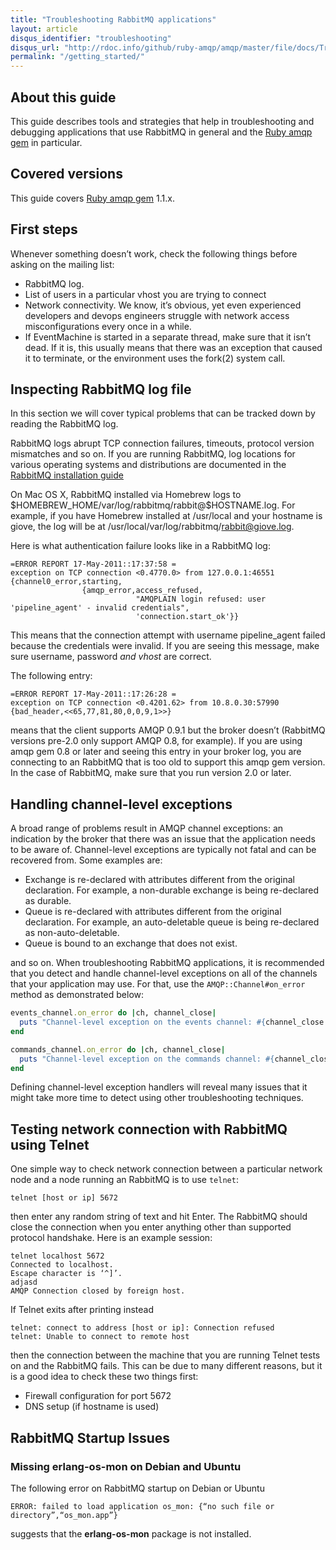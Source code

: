 ```yaml
---
title: "Troubleshooting RabbitMQ applications"
layout: article
disqus_identifier: "troubleshooting"
disqus_url: "http://rdoc.info/github/ruby-amqp/amqp/master/file/docs/Troubleshooting.textile"
permalink: "/getting_started/"
---
```


About this guide
----------------

This guide describes tools and strategies that help in troubleshooting
and debugging applications that use RabbitMQ in general and the [Ruby amqp
gem](http://github.com/ruby-amqp/amqp) in particular.

Covered versions
----------------

This guide covers [Ruby amqp gem](http://github.com/ruby-amqp/amqp)
1.1.x.

First steps
-----------

Whenever something doesn’t work, check the following things before
asking on the mailing list:

 * RabbitMQ log.
 * List of users in a particular vhost you are trying to connect
 * Network connectivity. We know, it’s obvious, yet even experienced
developers and devops engineers struggle with network access
misconfigurations every once in a while.
 * If EventMachine is started in a separate thread, make sure that it
isn’t dead. If it is, this usually means that there was an exception
that caused it to terminate, or the environment uses the fork(2) system
call.

Inspecting RabbitMQ log file
-------------------------------

In this section we will cover typical problems that can be tracked down
by reading the RabbitMQ log.

RabbitMQ logs abrupt TCP connection failures, timeouts, protocol version
mismatches and so on. If you are running RabbitMQ, log locations for
various operating systems and distributions are documented in the
[RabbitMQ installation guide](http://www.rabbitmq.com/install.html)

On Mac OS X, RabbitMQ installed via Homebrew logs to
\$HOMEBREW_HOME/var/log/rabbitmq/rabbit@\$HOSTNAME.log. For example, if
you have Homebrew installed at /usr/local and your hostname is giove,
the log will be at /usr/local/var/log/rabbitmq/rabbit@giove.log.

Here is what authentication failure looks like in a RabbitMQ log:

```
=ERROR REPORT 17-May-2011::17:37:58 =
exception on TCP connection <0.4770.0> from 127.0.0.1:46551
{channel0_error,starting,
                {amqp_error,access_refused,
                            "AMQPLAIN login refused: user 'pipeline_agent' - invalid credentials",
                            'connection.start_ok'}}
```

This means that the connection attempt with username pipeline_agent failed because the credentials were invalid. If you are seeing this message, make sure username, password *and vhost* are correct.

The following entry:

```
=ERROR REPORT 17-May-2011::17:26:28 =
exception on TCP connection <0.4201.62> from 10.8.0.30:57990
{bad_header,<<65,77,81,80,0,0,9,1>>}
```

means that the client supports AMQP 0.9.1 but the broker doesn’t
(RabbitMQ versions pre-2.0 only support AMQP 0.8, for example). If you
are using amqp gem 0.8 or later and seeing this entry in your broker
log, you are connecting to an RabbitMQ that is too old to support
this amqp gem version. In the case of RabbitMQ, make sure that you run
version 2.0 or later.


Handling channel-level exceptions
---------------------------------

A broad range of problems result in AMQP channel exceptions: an
indication by the broker that there was an issue that the application
needs to be aware of. Channel-level exceptions are typically not fatal
and can be recovered from. Some examples are:

* Exchange is re-declared with attributes different from the original
declaration. For example, a non-durable exchange is being re-declared as
durable.
 * Queue is re-declared with attributes different from the original
declaration. For example, an auto-deletable queue is being re-declared
as non-auto-deletable.
 * Queue is bound to an exchange that does not exist.

and so on. When troubleshooting RabbitMQ applications, it is recommended
that you detect and handle channel-level exceptions on all of the
channels that your application may use. For that, use the
`AMQP::Channel#on_error` method as demonstrated below:

``` ruby
events_channel.on_error do |ch, channel_close|
  puts "Channel-level exception on the events channel: #{channel_close.reply_text}"
end

commands_channel.on_error do |ch, channel_close|
  puts "Channel-level exception on the commands channel: #{channel_close.reply_text}"
end
```

Defining channel-level exception handlers will reveal many issues that
it might take more time to detect using other troubleshooting
techniques.

Testing network connection with RabbitMQ using Telnet
--------------------------------------------------------

One simple way to check network connection between a particular network
node and a node running an RabbitMQ is to use `telnet`:

```
telnet [host or ip] 5672
```

then enter any random string of text and hit Enter. The RabbitMQ
should close the connection when you enter anything other than
supported protocol handshake. Here is an example
session:

```
telnet localhost 5672
Connected to localhost.
Escape character is ‘^]’.
adjasd
AMQP Connection closed by foreign host.
```

If Telnet exits after printing instead

```
telnet: connect to address [host or ip]: Connection refused
telnet: Unable to connect to remote host
```

then the connection between the machine that you are running Telnet
tests on and the RabbitMQ fails. This can be due to many different
reasons, but it is a good idea to check these two things first:

 * Firewall configuration for port 5672
 * DNS setup (if hostname is used)


RabbitMQ Startup Issues
-----------------------

### Missing erlang-os-mon on Debian and Ubuntu

The following error on RabbitMQ startup on Debian or Ubuntu

```
ERROR: failed to load application os_mon: {“no such file or
directory”,“os_mon.app”}
```

suggests that the **erlang-os-mon** package is not installed.
